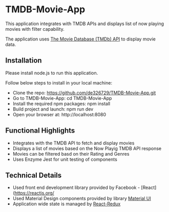 # TMDB-Movie-App
This application integrates with TMDB APIs and displays list of now playing movies with filter capability.

The application uses [The Movie Database (TMDb) API](https://www.themoviedb.org/documentation/api) to display movie data.

## Installation
Please install node.js to run this application.

Follow below steps to install in your local machine:

* Clone the repo: https://github.com/de326729/TMDB-Movie-App.git
* Go to TMDB-Movie-App: cd TMDB-Movie-App
* Install the required npm packages: npm install
* Build project and launch: npm run dev
* Open your browser at: http://localhost:8080


## Functional Highlights
* Integrates with the TMDB API to fetch and display movies
* Displays a list of movies based on the Now Playig TMDB API response
* Movies can be filtered basd on their Rating and Genres
* Uses Enzyme Jest for unit testing of components

## Technical Details
* Used front end development library provided by Facebook - [React](https://reactjs.org/
* Used Material Design components provided by library [Material UI](https://material-ui.com/)
* Application wide state is managed by [React-Redux](https://github.com/reactjs/react-redux)
